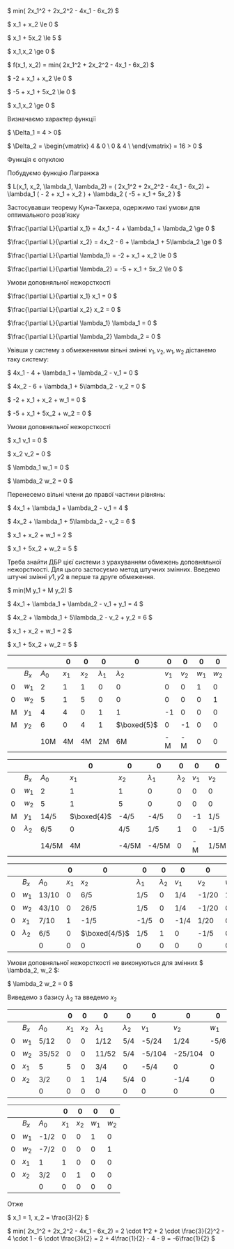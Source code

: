 

$ min( 2x_1^2 + 2x_2^2 - 4x_1 - 6x_2) $

$ x_1 + x_2 \le 0 $

$ x_1 + 5x_2 \le 5 $

$ x_1,x_2 \ge 0 $

$ f(x_1, x_2) = min( 2x_1^2 + 2x_2^2 - 4x_1 - 6x_2) $

$ -2 + x_1 + x_2 \le 0 $

$ -5 + x_1 + 5x_2 \le 0 $

$ x_1,x_2 \ge 0 $

Визначаємо характер функції

$ \Delta_1 = 4 > 0$

$ \Delta_2 = 
\begin{vmatrix}
    4 &  0 \\
    0 &  4 \\
\end{vmatrix} = 16 > 0
$

Функція є опуклою

Побудуємо функцію Лагранжа

$ L(x_1, x_2, \lambda_1, \lambda_2) = ( 2x_1^2 + 2x_2^2 - 4x_1 - 6x_2) +  \lambda_1 ( - 2 + x_1 + x_2 ) + \lambda_2 ( -5 + x_1 + 5x_2 ) $

Застосувавши теорему Куна-Таккера, одержимо такі умови для оптимального розв’язку

$\frac{\partial L}{\partial x_1} = 4x_1 - 4 + \lambda_1 + \lambda_2 \ge 0 $

$\frac{\partial L}{\partial x_2} = 4x_2 - 6 + \lambda_1 + 5\lambda_2 \ge 0 $

$\frac{\partial L}{\partial \lambda_1} = -2 + x_1 + x_2 \le 0 $

$\frac{\partial L}{\partial \lambda_2} = -5 + x_1 + 5x_2 \le 0 $

Умови доповняльної нежорсткості

$\frac{\partial L}{\partial x_1} x_1 = 0 $

$\frac{\partial L}{\partial x_2} x_2 = 0 $

$\frac{\partial L}{\partial \lambda_1} \lambda_1 = 0 $

$\frac{\partial L}{\partial \lambda_2} \lambda_2 = 0 $

Увівши у систему з обмеженнями вільні змінні $v_1, v_2, w_1, w_2$ дістанемо таку систему:

$ 4x_1 - 4 + \lambda_1 + \lambda_2 - v_1 = 0 $

$ 4x_2 - 6 + \lambda_1 + 5\lambda_2 - v_2 = 0 $

$ -2 + x_1 + x_2 + w_1 = 0 $

$ -5 + x_1 + 5x_2 + w_2 = 0 $

Умови доповняльної нежорсткості

$ x_1 v_1 = 0 $

$ x_2 v_2 = 0 $

$ \lambda_1 w_1 = 0 $

$ \lambda_2 w_2 = 0 $

Перенесемо вільні члени до правої частини рівнянь:

$ 4x_1 + \lambda_1 + \lambda_2 - v_1 = 4 $

$ 4x_2 + \lambda_1 + 5\lambda_2 - v_2 = 6 $

$ x_1 + x_2 + w_1 = 2 $

$ x_1 + 5x_2 + w_2 = 5 $

Треба знайти ДБР цієї системи з урахуванням обмежень доповняльної нежорсткості. Для цього застосуємо метод штучних змінних. Введемо штучні змінні $y1, y2$ в перше та друге обмеження.

$ min(M y_1 + M y_2) $

$ 4x_1 + \lambda_1 + \lambda_2 - v_1 + y_1 = 4 $

$ 4x_2 + \lambda_1 + 5\lambda_2 - v_2 + y_2 = 6 $

$ x_1 + x_2 + w_1 = 2 $

$ x_1 + 5x_2 + w_2 = 5 $

|     |       |       | 0     | 0     | 0           | 0           | 0     | 0     | 0     | 0     | M     | M     |
| --- | ----- | ----- | ----- | ----- | ----------- | ----------- | ----- | ----- | ----- | ----- | ----- | ----- |
|     | $B_x$ | $A_0$ | $x_1$ | $x_2$ | $\lambda_1$ | $\lambda_2$ | $v_1$ | $v_2$ | $w_1$ | $w_2$ | $y_1$ | $y_2$ |
| 0   | $w_1$ | 2     | 1     | 1     | 0           | 0           | 0     | 0     | 1     | 0     | 0     | 0     |
| 0   | $w_2$ | 5     | 1     | 5     | 0           | 0           | 0     | 0     | 0     | 1     | 0     | 0     |
| M   | $y_1$ | 4     | 4     | 0     | 1           | 1           | -1    | 0     | 0     | 0     | 1     | 0     |
| M   | $y_2$ | 6     | 0     | 4     | 1           | $\boxed{5}$ | 0     | -1    | 0     | 0     | 0     | 1     |
|     |       | 10M   | 4M    | 4M    | 2M          | 6M          | -M    | -M    | 0     | 0     | 0     | 0     |


|     |             |       | 0           | 0     | 0           | 0           | 0     | 0     | 0     | 0     | M     |
| --- | ----------- | ----- | ----------- | ----- | ----------- | ----------- | ----- | ----- | ----- | ----- | ----- |
|     | $B_x$       | $A_0$ | $x_1$       | $x_2$ | $\lambda_1$ | $\lambda_2$ | $v_1$ | $v_2$ | $w_1$ | $w_2$ | $y_1$ |
| 0   | $w_1$       | 2     | 1           | 1     | 0           | 0           | 0     | 0     | 1     | 0     | 0     |
| 0   | $w_2$       | 5     | 1           | 5     | 0           | 0           | 0     | 0     | 0     | 1     | 0     |
| M   | $y_1$       | 14/5  | $\boxed{4}$ | -4/5  | -4/5        | 0           | -1    | 1/5   | 0     | 0     | 1     |
| 0   | $\lambda_2$ | 6/5   | 0           | 4/5   | 1/5         | 1           | 0     | -1/5  | 0     | 0     | 0     |
|     |             | 14/5M | 4M          | -4/5M | -4/5M       | 0           | -M    | 1/5M  | 0     | 0     | 0     |


|     |             |       | 0     | 0             | 0           | 0           | 0     | 0     | 0     | 0     |
| --- | ----------- | ----- | ----- | ------------- | ----------- | ----------- | ----- | ----- | ----- | ----- |
|     | $B_x$       | $A_0$ | $x_1$ | $x_2$         | $\lambda_1$ | $\lambda_2$ | $v_1$ | $v_2$ | $w_1$ | $w_2$ |
| 0   | $w_1$       | 13/10 | 0     | 6/5           | 1/5         | 0           | 1/4   | -1/20 | 1     | 0     |
| 0   | $w_2$       | 43/10 | 0     | 26/5          | 1/5         | 0           | 1/4   | -1/20 | 0     | 1     |
| 0   | $x_1$       | 7/10  | 1     | -1/5          | -1/5        | 0           | -1/4  | 1/20  | 0     | 0     |
| 0   | $\lambda_2$ | 6/5   | 0     | $\boxed{4/5}$ | 1/5         | 1           | 0     | -1/5  | 0     | 0     |
|     |             | 0     | 0     | 0             | 0           | 0           | 0     | 0     | 0     | 0     |

Умови доповняльної нежорсткості не виконуються для змінних $ \lambda_2, w_2 $:

$ \lambda_2 w_2 = 0 $

Виведемо з базису $\lambda_2$ та введемо  $x_2$

|     |       |       | 0     | 0     | 0           | 0           | 0      | 0       | 0     | 0     |
| --- | ----- | ----- | ----- | ----- | ----------- | ----------- | ------ | ------- | ----- | ----- |
|     | $B_x$ | $A_0$ | $x_1$ | $x_2$ | $\lambda_1$ | $\lambda_2$ | $v_1$  | $v_2$   | $w_1$ | $w_2$ |
| 0   | $w_1$ | 5/12  | 0     | 0     | 1/12        | 5/4         | -5/24  | 1/24    | -5/6  | 0     |
| 0   | $w_2$ | 35/52 | 0     | 0     | 11/52       | 5/4         | -5/104 | -25/104 | 0     | -5/26 |
| 0   | $x_1$ | 5     | 5     | 0     | 3/4         | 0           | -5/4   | 0       | 0     | 0     |
| 0   | $x_2$ | 3/2   | 0     | 1     | 1/4         | 5/4         | 0      | -1/4    | 0     | 0     |
|     |       | 0     | 0     | 0     | 0           | 0           | 0      | 0       | 0     | 0     |

|     |       |       | 0     | 0     | 0     | 0     |
| --- | ----- | ----- | ----- | ----- | ----- | ----- |
|     | $B_x$ | $A_0$ | $x_1$ | $x_2$ | $w_1$ | $w_2$ |
| 0   | $w_1$ | -1/2  | 0     | 0     | 1     | 0     |
| 0   | $w_2$ | -7/2  | 0     | 0     | 0     | 1     |
| 0   | $x_1$ | 1     | 1     | 0     | 0     | 0     |
| 0   | $x_2$ | 3/2   | 0     | 1     | 0     | 0     |
|     |       | 0     | 0     | 0     | 0     | 0     |

Отже

$ x_1 = 1, x_2 = \frac{3}{2} $

$ min( 2x_1^2 + 2x_2^2 - 4x_1 - 6x_2)  = 2 \cdot 1^2 + 2 \cdot \frac{3}{2}^2 - 4 \cdot 1 - 6 \cdot \frac{3}{2} =  2 + 4\frac{1}{2} - 4 - 9 = -6\frac{1}{2} $